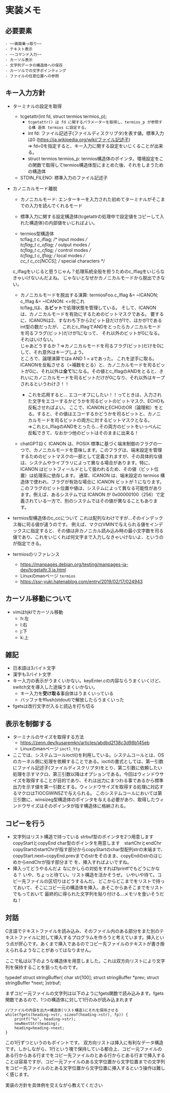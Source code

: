 # 実装メモ

## 必要要素
    - ~~画面乗っ取り~~
    - テキスト表示
    - ~~コマンド入力~~
    - カーソル表示
    - 文字列データの構造体への保存
    - カーソルでの文字ポインティング
    - ファイルの任意位置への参照

## キー入力方針

- ターミナルの設定を取得
    - tcgetattr(int fd, struct termios termios_p);
        - ``` tcgetattr() は fd に関するパラメーターを取得し、termios_p が参照する構 造体 termios に設定する。 ```
        - int fd:   ファイル記述子(ファイルディスクリプタ)を表す値。標準入力は0 (https://ja.wikipedia.org/wiki/ファイル記述子)   
        => fd=0を指定すると、キー入力に関する設定をいじくることが出来る。
        - struct termios termios_p: termios構造体のポインタ。環境設定をこの関数で取得してtermios構造体型にまとめた後、それをしまうための構造体
    - STDIN_FILENO: 標準入力のファイル記述子

- カノニカルモード離脱
    - カノニカルモード: エンターキーを入力された初めてターミナルがそこまでの入力を読んでくれるモード
    - 標準入力に関する設定構造体(tcgetattrの処理中で設定値をコピーして入れた構造体)の内部値をいじればよい。

    - termios型構造体  
    tcflag_t c_iflag;      /* input modes */  
    tcflag_t c_oflag;      /* output modes */  
    tcflag_t c_cflag;      /* control modes */  
    tcflag_t c_lflag;      /* local modes */   
    cc_t     c_cc[NCCS];   /* special characters */  

    c_iflagをいじると思うじゃん？処理系統全般を担うためのc_lflagをいじらなきゃいけないんだよね。
    じゃないとなぜかカノニカルモードから脱出できない。

    - カノニカルモードを脱出する演算: termiosFoo.c_lflag &= ~ICANON;  
    c_lflag &= ~ICANON: <=何これ  
    tcflag_tは、各**ビット**で処理状態を管理している。
    そして、ICANON は、カノニカルモードを有効にするためのビットマスクである。
    要するに、ICANONは2、すなわち下から2ビット目だけが1で、ほかが1であるint型の数だったが、
    これとc_lflagでANDをとったらカノニカルモードを司るフラグ(ビット)だけが1になって、
    それ以外のビットが0になる。それはいけない。  
    じゃあどうするか？=>カノニカルモードを司るフラグ(ビット)だけを0にして、それ意外はキープしよう。  
    ところで、論理演算ではa AND 1 = aであった。
    これを逆手に取る。ICANONを反転させる（=補数をとる）と、カノニカルモードを司るビットが0に、それ以外は**全て**1になる。その値とc_lflagのANDをとると、きれいにカノニカルモードを司るビットだけが0になり、それ以外はキープされるというわけさ！！
        - これを応用すると...
        エコーオフにしたい！！ってときは、入力された文字をエコーするかどうかを司るビットのビットマスク、ECHOも反転させればよい。
        ここで、ICANONとECHOのOR（論理和）をとる。すると、その値はエコーするかどうかを司るビットと、カノニカルモードを司るビットの両方に対するビットマスクとなる。  
        =>これとc_lflagのANDをとったら...その両方のビットをいっぺんに反転できて、なおかつ他のビットはそのままに出来る！

    - chatGPT曰く
    ICANON は、POSIX 標準に基づく端末制御のフラグの一つで、カノニカルモードを意味します。このフラグは、端末設定を管理するためのビットマスクの一部として定義されますが、その具体的な値は、システムやライブラリによって異なる場合があります。特に、ICANON はビットフィールドとして扱われるため、その値（ビット位置）は処理系に依存します。
    通常、ICANON は、端末設定の termios 構造体で使われ、フラグが有効な場合に ICANON ビットが 1 になります。このフラグのビット位置や値は、システムによって異なる可能性があります。例えば、あるシステムでは ICANON が 0x00000100（256）で定義されている一方で、別のシステムではその値が異なることもあります。

- termios型構造体のc_ccについて
    これは配列なわけですが...そのインデックス毎に司る値が違うのです。
    例えば、マクロVMINで与えられる値をインデックスに指定すると、その値は非カノニカル読み込み時の最小文字数を司る値であり、これをいじくれば何文字まで入力しなきゃいけないよ、というのが指定できる。

- termiosのリファレンス
    - https://manpages.debian.org/testing/manpages-ja-dev/tcgetattr.3.ja.html
    - Linuxのmanページ ``termios``
    - https://ssr-yuki.hatenablog.com/entry/2019/02/17/024943

## カーソル移動について
- vimはhjklでカーソル移動
    - h:左
    - l:右
    - j:下
    - k:上

## 雑記
- 日本語は3バイト文字
- 漢字も3バイト文字
- キー入力の表示がうまくいかない。keyEnter.cの内容ならうまくいくけど、switch文を導入した途端うまくいかない。
    - キー入力を**受け取る**事自体はうまくいっている
    - バッファをfflush(stdout)で解放したらうまくいった
- fgetsは改行文字が入ると読込を打ち切る


## 表示を制御する    
- ターミナルのサイズを取得する方法
    - https://zenn.dev/kusaremkn/articles/abdbd2f38c3d98b145eb
    - Linuxのmanページ ``ioctl_tty``
- ここでは、システムコールioctl()を利用している。システムコールとは、OSのカーネル側に処理を依頼することである。ioctlの書式としては、第一引数にファイル記述子(ファイルディスクリプタ)をとり、第二引数に依頼したい処理を示すマクロ、第三引数以降はオプションである。今回はウィンドウサイズを取得することが目的であり、それは出力にまつわる事であるから標準出力を示す値を第一引数とする。ウィンドウサイズを取得する処理に対応するマクロはTIOCGWINSZで与えられる。
このシステムコールにおいては第三引数に、winsizeg型構造体のポインタを与える必要があり、取得したウィンドウサイズはそのポインタが指す構造体に格納される。

## コピーを行う
- 文字列はリスト構造で持っている
strbuf型のポインタを2つ用意します copyStartとcopyEnd
char型のポインタを用意します　startChrとendChr
copyStartのstartChrが指す部分からcopyStartのchar型配列strの末端まで、
copyStart.next~copyEnd.prevまでのstrをそのまま、copyEndのstrのはじめからendChrが指す部分まで
を、挿入すればよいですね。
- 挿入ってどうやるんだよ
なにかしらの対処をすればfprintfでもどうにかなる？
いや、ちょっと待てい。リスト構造を活かそうぜ。
いやいや待て。コピー先ファイルの区切りはどうするんだ。
どこからどこまでをリストで持っておいて、そこにコピー元の構造体を挿入、あそこからあそこまでをリストでもっておいて
最終的に得られた文字列を貼り付ける...メモリを食いそうだね！

## 対話

C言語でテキストファイルを読み込み、そのファイル内のある部分をまた別のテキストファイルに対して挿入するプログラムを作ろうと考えています。挿入という点が肝心です。あくまで挿入であるのでコピー先ファイルのテキストが書き換えられるようなことがあってはなりません。

ここで私は以下のような構造体を用意しました。これは双方向リストにより文字列を保持することを狙ったものです。

typedef struct stringBuffer{
    char str[100];
    struct stringBuffer *prev;
    struct stringBuffer *next;
}strbuf;

まずコピー元ファイルの文字列は以下のようにfgets関数で読み込みます。fgets関数であるので、1つの構造体に対して1行のみが読み込まれます

    //ファイルの内容を出力+構造体(リスト構造)にそれを保持させる
    while(fgets(heading->str, sizeof(heading->str), fp)) {
        printf("%s", heading->str);
        newNextStr(heading);
        heading=heading->next;
    }

この1行ずつというのもポイントです。
双方向リストは挿入に有利なデータ構造です。しかしながら、1行という塊で保持している都合上、コピー元ファイルのある行からある行までをコピー先ファイルのとある行からとある行まで挿入することは容易ですが、コピー元ファイルのある文字位置から文字位置までの文字列をコピー先ファイルのとある文字位置から文字位置に挿入するという操作は難しく感じます。

実装の方針を具体例を交えながら教えてください





